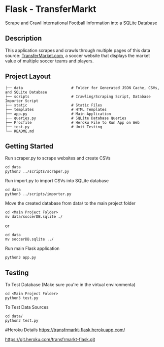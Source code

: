 # Flask - TransferMarkt 
Scrape and Crawl International Football Information into a SQLite Database


## Description
This application scrapes and crawls through multiple pages of this data source: [TransferMarket.com](https://www.transfermarkt.com/), a soccer website that displays the market value of multiple soccer teams and players.


## Project Layout
    ├── data                      # Folder for Generated JSON Cache, CSVs, and SQLite Database
    ├── scripts                   # Crawling/Scraping Script, Database Importer Script
    ├── static                    # Static Files
    ├── templates                 # HTML Templates
    ├── app.py                    # Main Application
    ├── queries.py                # SQLite Database Queries
    ├── Procfile                  # Heroku File to Run App on Web
    ├── test.py                   # Unit Testing
    └── README.md

## Getting Started
Run scraper.py to scrape websites and create CSVs
```
cd data
python3 ../scripts/scraper.py
```

Run import.py to import CSVs into SQLite database
```
cd data
python3 ../scripts/importer.py
```

Move the created database from data/ to the main project folder
```
cd <Main Project Folder>
mv data/soccerDB.sqlite ./
```
or
```
cd data
mv soccerDB.sqlite ../
```

Run main Flask application
```
python3 app.py
```

## Testing
To Test Database (Make sure you're in the virtual environmenta)
```
cd <Main Project Folder>
python3 test.py
```

To Test Data Sources

```
cd data/
python3 test.py
```


#Heroku Details
https://transfrmarkt-flask.herokuapp.com/

https://git.heroku.com/transfrmarkt-flask.git


